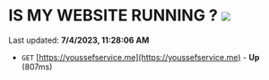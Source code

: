 # IS MY WEBSITE RUNNING ? [![](https://img.shields.io/static/v1?label=Sponsor&message=%E2%9D%A4&logo=GitHub&color=%23fe8e86)](https://github.com/sponsors/<username>)

Last updated: **7/4/2023, 11:28:06 AM**

- `GET` [https://youssefservice.me](https://youssefservice.me) - **Up** (807ms)
